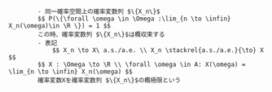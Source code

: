 
            - 同一確率空間上の確率変数列 $\{X_n\}$
            $$ P(\{\forall \omega \in \Omega :\lim_{n \to \infin} X_n(\omega)\in \R \}) = 1 $$
            この時、確率変数列 $\{X_n\}$は概収束する
            - 表記
                $$ X_n \to X\ a.s./a.e. \\ X_n \stackrel{a.s./a.e.}{\to} X $$
            $$ X : \Omega \to \R \\ \forall \omega \in A: X(\omega) = \lim_{n \to \infin} X_n(\omega) $$
            確率変数Xを確率変数列 $\{X_n\}$の概極限という